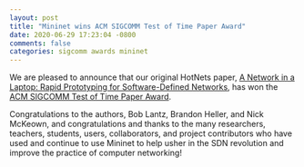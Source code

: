 ```yaml
---
layout: post
title: "Mininet wins ACM SIGCOMM Test of Time Paper Award"
date: 2020-06-29 17:23:04 -0800
comments: false
categories: sigcomm awards mininet
---
```

We are pleased to announce that our original HotNets paper,
[A Network in a Laptop: Rapid Prototyping for Software-Defined Networks](http://conferences.sigcomm.org/hotnets/2010/papers/a19-lantz.pdf), has won the
[ACM SIGCOMM Test of Time Paper Award](http://www.sigcomm.org/awards/test-of-time-paper-award).

Congratulations to the authors, Bob Lantz, Brandon Heller, and Nick
McKeown, and congratulations and thanks to the many researchers,
teachers, students, users, collaborators, and project contributors who
have used and continue to use Mininet to help usher in the SDN
revolution and improve the practice of computer networking!
